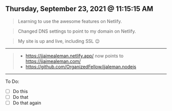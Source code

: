 ## Thursday, September 23, 2021 @ 11:15:15 AM

> Learning to use the awesome features on Netlify.

> Changed DNS settings to point to my domain on Netlify.

> My site is up and live, including SSL 😉

---

> -   https://jjaimealeman.netlify.app/ now points to https://jjaimealeman.com/
> -   https://github.com/OrganizedFellow/jjaleman.nodejs

---

To Do:

-   [ ] Do this
-   [ ] Do that
-   [ ] Do that again
